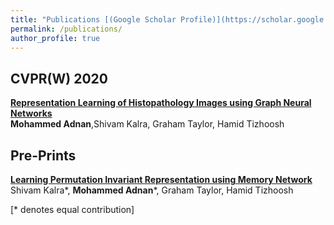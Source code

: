 ```yaml
---
title: "Publications [(Google Scholar Profile)](https://scholar.google.com/citations?user=g39sWmYAAAAJ&hl=en)"
permalink: /publications/
author_profile: true
---
```


## CVPR(W) 2020

<b>[Representation Learning of Histopathology Images using Graph Neural
Networks](https://arxiv.org/pdf/2004.07399)</b> <br>  <b> Mohammed Adnan</b>,Shivam Kalra, Graham Taylor, Hamid Tizhoosh 

## Pre-Prints

<b>[Learning Permutation Invariant Representation using Memory Network](https://arxiv.org/abs/1911.07984)</b> <br> Shivam Kalra\*, <b> Mohammed Adnan</b>\*, Graham Taylor, Hamid Tizhoosh

[\* denotes equal contribution]
